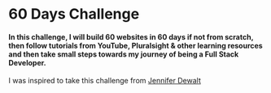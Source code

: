 # 60 Days Challenge

#### In this challenge, I will build 60 websites in 60 days if not from scratch, then follow tutorials from YouTube, Pluralsight & other learning resources and then take small steps towards my journey of being a Full Stack Developer.

I was inspired to take this challenge from [Jennifer Dewalt](jenniferdewalt.com)

